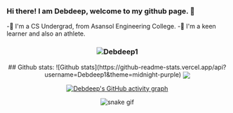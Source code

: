 ### Hi there! I am Debdeep, welcome to my github page. 👋

<!--
**Debdeep1/Debdeep1** is a ✨ _special_ ✨ repository because its `README.md` (this file) appears on your GitHub profile.

Here are some ideas to get you started:

- 🔭 I’m currently working on ...
- 🌱 I’m currently learning ...
- 👯 I’m looking to collaborate on ...
- 🤔 I’m looking for help with ...
- 💬 Ask me about ...
- 📫 How to reach me: ...
- 😄 Pronouns: ...
- ⚡ Fun fact: ...
-->
-🔭 I'm a CS Undergrad, from Asansol Engineering College.
-🌱 I'm a keen learner and also an athlete.

<h3><p align="center"> <img src="https://komarev.com/ghpvc/?username=Debdeep1&label=Profile%20views&color=6805D3&style=flat" alt="Debdeep1" /> </p></h3>
   <div align="center">
<!-- My contributions -->
## Github stats:
![Github stats](https://github-readme-stats.vercel.app/api?username=Debdeep1&theme=midnight-purple)  
<img align="center" src="https://github-readme-streak-stats.herokuapp.com/?user=Debdeep1&theme=midnight-purple" />



[![Debdeep's GitHub activity graph](https://activity-graph.herokuapp.com/graph?username=Debdeep1&theme=xcode)](https://github.com/Debdeep1)






![snake gif](https://github.com/Debdeep1/Debdeep1/blob/output/github-contribution-grid-snake.gif)
